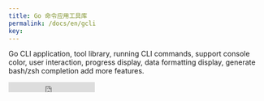 ```yaml
---
title: Go 命令应用工具库
permalink: /docs/en/gcli
key:
---
```


Go CLI application, tool library, running CLI commands, support console color, user interaction, progress display, data formatting display, generate bash/zsh completion add more features.

<iframe src="https://ghbtns.com/github-btn.html?user=kitian616&repo=jekyll-TeXt-theme&type=star&count=true" frameborder="0" scrolling="0" width="170px" height="20px"></iframe>
